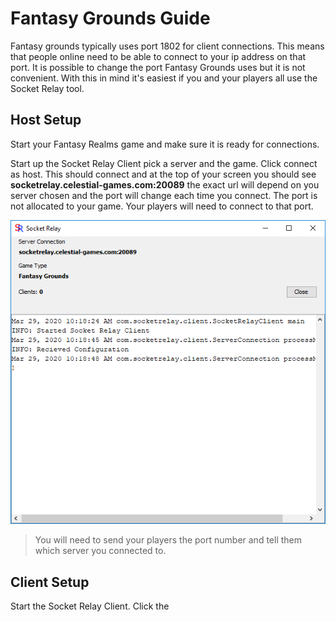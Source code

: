 # Fantasy Grounds Guide

Fantasy grounds typically uses port 1802 for client connections. This means that people online need to be able to connect to your ip address on that port. It is possible to change the port Fantasy Grounds uses but it is not convenient. With this in mind it's easiest if you and your players all use the Socket Relay tool.

## Host Setup

Start your Fantasy Realms game and make sure it is ready for connections.

Start up the Socket Relay Client pick a server and the game. Click connect as host. This should connect and at the top of your screen you should see **socketrelay.celestial-games.com:20089** the exact url will depend on you server chosen and the port will change each time you connect. The port is not allocated to your game. Your players will need to connect to that port.

![client](/images/fc_host.png)

> You will need to send your players the port number and tell them which server you connected to.

## Client Setup

Start the Socket Relay Client. Click the 